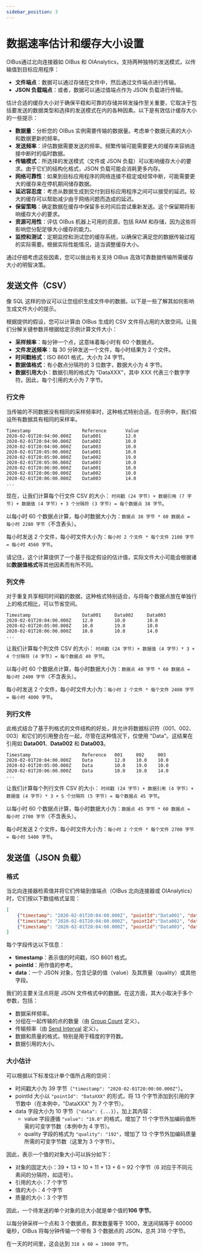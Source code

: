 ```yaml
---
sidebar_position: 3
---
```


# 数据速率估计和缓存大小设置
OIBus通过北向连接器如 OIBus 和 OIAnalytics，支持两种独特的发送模式，以传输值到目标应用程序：
- **文件端点**：数据可以通过存储在文件中，然后通过文件端点进行传输。
- **JSON 负载端点**：或者，数据可以通过值端点作为 JSON 负载进行传输。

估计合适的缓存大小对于确保平稳和可靠的存储并转发操作至关重要，它取决于包括要发送的数据类型和选择的发送模式在内的各种因素。以下是有效估计缓存大小的一些提示：
- **数据量**：分析您的 OIBus 实例需要传输的数据量。考虑单个数据元素的大小和数据更新的频率。
- **发送频率**：评估数据需要发送的频率。频繁传输可能需要更大的缓存来容纳连接中断时的临时数据。
- **传输模式**：所选择的发送模式（文件或 JSON 负载）可以影响缓存大小的要求。由于它们的结构化格式，JSON 负载可能会消耗更多内存。
- **网络可靠性**：如果到目标应用程序的网络连接不稳定或经常中断，可能需要更大的缓存来在停机期间储存数据。
- **延迟容忍度**：考虑从数据生成到交付到目标应用程序之间可以接受的延迟。较大的缓存可以帮助减少由于网络问题而造成的延迟。
- **保留策略**：确定数据在缓存中保留多长时间后尝试重新发送。这个保留期将影响缓存大小的要求。
- **资源可用性**：评估 OIBus 机器上可用的资源，包括 RAM 和存储，因为这些将影响您分配足够大小缓存的能力。
- **监控和测试**：定期监控和测试您的缓存系统，以确保它满足您的数据传输过程的实际需要。根据实际性能情况，适当调整缓存大小。

通过仔细考虑这些因素，您可以做出有关支持 OIBus 高效可靠数据传输所需缓存大小的明智决策。

## 发送文件（CSV）
像 SQL 这样的协议可以让您组织生成文件中的数据。以下是一些了解其如何影响生成文件大小的提示。

根据提供的假设，您可以计算由 OIBus 生成的 CSV 文件将占用的大致空间。让我们分解关键参数并根据给定示例计算文件大小：
- **采样频率**：每分钟一个点，这意味着每小时有 60 个数据点。
- **文件发送频率**：每 30 分钟发送一个文件，每小时结果为 2 个文件。
- **时间戳格式**：ISO 8601 格式，大小为 24 字节。
- **数据值格式**：有小数点分隔符的 3 位数字，数据大小为 4 字节。
- **数据引用大小**：数据引用的格式为 "DataXXX"，其中 XXX 代表三个数字字符。因此，每个引用的大小为 7 字节。

### 行文件
当传输的不同数据没有相同的采样频率时，这种格式特别合适。在示例中，我们假设所有数据具有相同的采样率。

````csv 标题="行文件 CSV"
Timestamp	                Reference	    Value
2020-02-01T20:04:00.000Z	Data001	        12.0
2020-02-01T20:04:00.000Z	Data002	        10.0
2020-02-01T20:04:00.000Z	Data003	        10.0
2020-02-01T20:05:00.000Z	Data001	        10.0
2020-02-01T20:05:00.000Z	Data002	        19.0
2020-02-01T20:05:00.000Z	Data003	        10.0
2020-02-01T20:06:00.000Z	Data001	        10.0
2020-02-01T20:06:00.000Z	Data002	        10.0
2020-02-01T20:06:00.000Z	Data003	        14.0
...
````

现在，让我们计算每个行文件 CSV 的大小：
`时间戳 (24 字节) + 数据引用 (7 字节) + 数据值 (4 字节) + 3 个分隔符 (3 字节) = 每个数据点 38 字节`。

以每小时 60 个数据点计算，每小时数据大小为：`数据点 38 字节 * 60 数据点 = 每小时 2280 字节`（不含表头）。

每小时发送 2 个文件，每小时文件大小为：`每小时 2 个文件 * 每个文件 2100 字节 = 每小时 4560 字节`。

请记住，这个计算提供了一个基于指定假设的估计值，实际文件大小可能会根据诸如**数据值格式**等其他因素而有所不同。

### 列文件
对于重复共享相同时间戳的数据，这种格式特别适合，与将每个数据点放在单独行上的格式相比，可以节省空间。

````csv 标题="列文件 CSV"
Timestamp	                Data001	    Data002	    Data003
2020-02-01T20:04:00.000Z	12.0	    10.0	    10.0
2020-02-01T20:05:00.000Z	10.0	    19.0	    10.0
2020-02-01T20:06:00.000Z	10.0	    10.0	    14.0
...
````

让我们计算每个列文件 CSV 的大小：
`时间戳 (24 字节) + 数据值 (4 字节) * 3 + 4 个分隔符 (4 字节) = 每个数据点 40 字节`。

以每小时 60 个数据点计算，每小时数据大小为：`数据点 40 字节 * 60 数据点 = 每小时 2400 字节`（不含表头）。

每小时发送 2 个文件，每小时文件大小为：`每小时 2 个文件 * 每个文件 2400 字节 = 每小时 4800 字节`。

### 列行文件
此格式结合了基于列格式的文件结构的好处，并允许将数据标识符（001、002、003）和它们的引用整合在一起，尽管在这种情况下，仅使用 "Data"。这结果在引用如 **Data001**、**Data002** 和 **Data003**。

````csv 标题="列行文件 CSV"
Timestamp	                Reference	001	    002	    003
2020-02-01T20:04:00.000Z	Data	    12.0	10.0	10.0
2020-02-01T20:05:00.000Z	Data	    10.0	19.0	10.0
2020-02-01T20:06:00.000Z	Data	    10.0	10.0	14.0
...
````

让我们计算每个列行文件 CSV 的大小：
`时间戳 (24 字节) + 数据引用 (4 字节) + 数据值 (4 字节) * 3 + 5 个分隔符 (5 字节) = 每个数据点 45 字节`。

以每小时 60 个数据点计算，每小时数据大小为：`数据点 45 字节 * 60 数据点 = 每小时 2700 字节`（不含表头）。

每小时发送 2 个文件，每小时文件大小为：`每小时 2 个文件 * 每个文件 2700 字节 = 每小时 5400 字节`。

## 发送值（JSON 负载）
### 格式
当北向连接器检索值并将它们传输到值端点（OIBus 北向连接器或 OIAnalytics）时，它们按以下数组格式呈现：
````json 标题="JSON 负载"
[
    {"timestamp": "2020-02-01T20:04:00.000Z", "pointId":"Data001", "data": {"value": "12.0", "quality": "192"}},
    {"timestamp": "2020-02-01T20:04:00.000Z", "pointId":"Data002", "data": {"value": "10.0", "quality": "192"}}, 
    {"timestamp": "2020-02-01T20:04:00.000Z", "pointId":"Data003", "data": {"value": "10.0", "quality": "192"}}
]
````
每个字段传达以下信息：
- **timestamp**：表示值的时间戳，ISO 8601 格式。
- **pointId**：用作值的参考。
- **data**：一个 JSON 对象，包含记录的值（value）及其质量（quality）或其他字段。

我们的主要关注点将是 JSON 文件格式中的数据。在这方面，其大小取决于多个参数，包括：
- 数据采样频率。
- 分组在一起传输的点的数量（由 [Group Count](../north-connectors/common-settings#缓存) 定义）。
- 传输频率（由 [Send Interval](../north-connectors/common-settings#缓存) 定义）。
- 数据和质量的格式，特别是用于精度的字符数。
- 数据引用的大小。

### 大小估计
可以根据以下标准估计单个值所占用的空间：
- 时间戳大小为 39 字节（`"timestamp": "2020-02-01T20:00:00.000Z"`）。
- pointId 大小以 `"pointId": "DataXXX"` 的形式，将 13 个字节添加到引用的字节数中（在本例中，"DataXXX" 为 7 个字节）。
- data 字段大小为 10 字节（`"data": {...}`），加上其内容：
  - value 字段遵循 `"value": "10.0"` 的格式，增加了 11 个字节外加编码值所需的可变字节数（本例中为 4 字节）。
  - quality 字段的格式为 `"quality": "192"`，增加了 13 个字节外加编码质量所需的可变字节数（这里为 3 个字节）。

因此，表示一个值的对象大小可以拆分如下：
- 对象的固定大小：39 + 13 + 10 + 11 + 13 + 6 = 92 个字节（6 对应于不同元素间的分隔符，如逗号）。
- 引用的大小：7 个字节
- 值的大小：4 个字节
- 质量的大小：3 个字节

因此，一个待发送的单个对象的总大小就是单个值的**106 字节**。

以每分钟采样一个点和 3 个数据点，群发数量等于 1000，发送间隔等于 60000 毫秒，OIBus 将每分钟传输一个带有 3 个数据点的 JSON，总共 318 个字节。

在一天的时间里，这会达到 `318 x 60 = 19080 字节`。